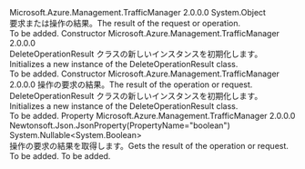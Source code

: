 <Type Name="DeleteOperationResult" FullName="Microsoft.Azure.Management.TrafficManager.Models.DeleteOperationResult">
  <TypeSignature Language="C#" Value="public class DeleteOperationResult" />
  <TypeSignature Language="ILAsm" Value=".class public auto ansi beforefieldinit DeleteOperationResult extends System.Object" />
  <TypeSignature Language="DocId" Value="T:Microsoft.Azure.Management.TrafficManager.Models.DeleteOperationResult" />
  <TypeSignature Language="VB.NET" Value="Public Class DeleteOperationResult" />
  <TypeSignature Language="F#" Value="type DeleteOperationResult = class" />
  <AssemblyInfo>
    <AssemblyName>Microsoft.Azure.Management.TrafficManager</AssemblyName>
    <AssemblyVersion>2.0.0.0</AssemblyVersion>
  </AssemblyInfo>
  <Base>
    <BaseTypeName>System.Object</BaseTypeName>
  </Base>
  <Interfaces />
  <Docs>
    <summary>
            <span data-ttu-id="b356b-101">要求または操作の結果。</span><span class="sxs-lookup"><span data-stu-id="b356b-101">The result of the request or operation.</span></span>
            </summary>
    <remarks>To be added.</remarks>
  </Docs>
  <Members>
    <Member MemberName=".ctor">
      <MemberSignature Language="C#" Value="public DeleteOperationResult ();" />
      <MemberSignature Language="ILAsm" Value=".method public hidebysig specialname rtspecialname instance void .ctor() cil managed" />
      <MemberSignature Language="DocId" Value="M:Microsoft.Azure.Management.TrafficManager.Models.DeleteOperationResult.#ctor" />
      <MemberSignature Language="VB.NET" Value="Public Sub New ()" />
      <MemberType>Constructor</MemberType>
      <AssemblyInfo>
        <AssemblyName>Microsoft.Azure.Management.TrafficManager</AssemblyName>
        <AssemblyVersion>2.0.0.0</AssemblyVersion>
      </AssemblyInfo>
      <Parameters />
      <Docs>
        <summary>
            <span data-ttu-id="b356b-102">DeleteOperationResult クラスの新しいインスタンスを初期化します。</span><span class="sxs-lookup"><span data-stu-id="b356b-102">Initializes a new instance of the DeleteOperationResult class.</span></span>
            </summary>
        <remarks>To be added.</remarks>
      </Docs>
    </Member>
    <Member MemberName=".ctor">
      <MemberSignature Language="C#" Value="public DeleteOperationResult (Nullable&lt;bool&gt; operationResult = null);" />
      <MemberSignature Language="ILAsm" Value=".method public hidebysig specialname rtspecialname instance void .ctor(valuetype System.Nullable`1&lt;bool&gt; operationResult) cil managed" />
      <MemberSignature Language="DocId" Value="M:Microsoft.Azure.Management.TrafficManager.Models.DeleteOperationResult.#ctor(System.Nullable{System.Boolean})" />
      <MemberSignature Language="VB.NET" Value="Public Sub New (Optional operationResult As Nullable(Of Boolean) = null)" />
      <MemberSignature Language="F#" Value="new Microsoft.Azure.Management.TrafficManager.Models.DeleteOperationResult : Nullable&lt;bool&gt; -&gt; Microsoft.Azure.Management.TrafficManager.Models.DeleteOperationResult" Usage="new Microsoft.Azure.Management.TrafficManager.Models.DeleteOperationResult operationResult" />
      <MemberType>Constructor</MemberType>
      <AssemblyInfo>
        <AssemblyName>Microsoft.Azure.Management.TrafficManager</AssemblyName>
        <AssemblyVersion>2.0.0.0</AssemblyVersion>
      </AssemblyInfo>
      <Parameters>
        <Parameter Name="operationResult" Type="System.Nullable&lt;System.Boolean&gt;" />
      </Parameters>
      <Docs>
        <param name="operationResult"><span data-ttu-id="b356b-103">操作の要求の結果。</span><span class="sxs-lookup"><span data-stu-id="b356b-103">The result of the operation or request.</span></span></param>
        <summary>
            <span data-ttu-id="b356b-104">DeleteOperationResult クラスの新しいインスタンスを初期化します。</span><span class="sxs-lookup"><span data-stu-id="b356b-104">Initializes a new instance of the DeleteOperationResult class.</span></span>
            </summary>
        <remarks>To be added.</remarks>
      </Docs>
    </Member>
    <Member MemberName="OperationResult">
      <MemberSignature Language="C#" Value="public Nullable&lt;bool&gt; OperationResult { get; }" />
      <MemberSignature Language="ILAsm" Value=".property instance valuetype System.Nullable`1&lt;bool&gt; OperationResult" />
      <MemberSignature Language="DocId" Value="P:Microsoft.Azure.Management.TrafficManager.Models.DeleteOperationResult.OperationResult" />
      <MemberSignature Language="VB.NET" Value="Public ReadOnly Property OperationResult As Nullable(Of Boolean)" />
      <MemberSignature Language="F#" Value="member this.OperationResult : Nullable&lt;bool&gt;" Usage="Microsoft.Azure.Management.TrafficManager.Models.DeleteOperationResult.OperationResult" />
      <MemberType>Property</MemberType>
      <AssemblyInfo>
        <AssemblyName>Microsoft.Azure.Management.TrafficManager</AssemblyName>
        <AssemblyVersion>2.0.0.0</AssemblyVersion>
      </AssemblyInfo>
      <Attributes>
        <Attribute>
          <AttributeName>Newtonsoft.Json.JsonProperty(PropertyName="boolean")</AttributeName>
        </Attribute>
      </Attributes>
      <ReturnValue>
        <ReturnType>System.Nullable&lt;System.Boolean&gt;</ReturnType>
      </ReturnValue>
      <Docs>
        <summary>
            <span data-ttu-id="b356b-105">操作の要求の結果を取得します。</span><span class="sxs-lookup"><span data-stu-id="b356b-105">Gets the result of the operation or request.</span></span>
            </summary>
        <value>To be added.</value>
        <remarks>To be added.</remarks>
      </Docs>
    </Member>
  </Members>
</Type>